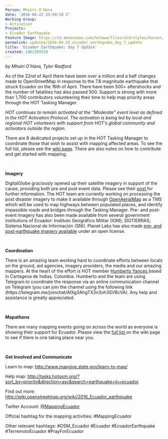```yaml
---
Person: Mhairi O'Hara
date: '2016-04-22 23:59:18 Z'
Working Group:
- Activation
Projects:
- Ecuador Earthquake
Feature Image: https://s3.amazonaws.com/hotwww/files/old/styles/banner/public/Capture.JPG
permalink: updates/2016-04-22_ecuador_earthquake_day_7_update
title: 'Ecuador Earthquake: Day 7 Update'
created: 1461369558
---
```

<p><em>by Mhairi O'Hara, Tyler Radford</em></p><p>As of the 22nd of April there have been over a million and a half changes made to OpenStreetMap in response to the 7.8 magnitude earthquake that struck Ecuador on the 16th of April. There have been 500+ aftershocks and the number of fatalities has also passed 500. Support is strong with more than 1,700 contributors volunteering their time to help map priority areas through the HOT Tasking Manager.</p><p><em>HOT continues to remain activated at the “Moderate” event level as defined in the HOT Activation Protocol. The activation is being led by local and regional HOT volunteers with support from HOT’s global community and activators outside the region.</em></p><p>There are 8 dedicated projects set up in the HOT Tasking Manager to coordinate those that wish to assist with mapping affected areas. To see the full list, please see the <a href="http://wiki.openstreetmap.org/wiki/2016_Ecuador_earthquake">wiki page</a>. There are also notes on how to contribute and get started with mapping.</p><p>&nbsp;</p><p><strong>Imagery</strong></p><p>DigitalGlobe graciously opened up their satellite imagery in support of the cause, providing both pre and post event data. Please see their <a href="http://www.digitalglobeblog.com/2016/04/19/open-imagery-and-data-to-support-ecuador-earthquake-response/">post </a>for further information. The HOT team are currently working on processing the post disaster imagery to make it available through <a href="https://openaerialmap.org/">OpenAerialMap</a> as a TMS which will be used to map highways between populated places, and identify impassible roads and bridges through the Tasking Manager. Pre- and post-event imagery has also been made available from several government institutions of Ecuador: Instituto Geográfico Militar (IGM); SIGTIERRAS; Sistema Nacional de Información (SNI). Planet Labs has also made <a href="https://www.planet.com/pulse/ecuador-earthquake-data-available-under-open-license/">pre- and post-earthquake imagery available</a> under an open license.</p><p>&nbsp;</p><p><strong>Coordination</strong></p><p>There is an amazing team working hard to coordinate efforts between locals on the ground, aid agencies, imagery providers, the media and our amazing mappers. At the heart of the effort is HOT member <a href="https://hotosm.org/users/hyancesgmailcom">Humberto Yances </a>based in Cartagena de Indias, Colombia. Humberto and the team are using Telegram to coordinate the response via an online communication channel on Telegram (you can join the channel using the following link (https://telegram.me/joinchat/AIXg3AhgTX3n3oh3SVBcVA). Any help and assistance is greatly appreciated.</p><p>&nbsp;</p><p><strong>Mapathons</strong></p><p>There are many mapping events going on across the world as everyone is showing their support for Ecuador. Please view the <a href="http://wiki.openstreetmap.org/wiki/2016_Ecuador_earthquake#Mapathons">full list </a>on the wiki page to see if there is one taking place near you.</p><p>&nbsp;</p><p><strong>Get Involved and Communicate</strong></p><p>Learn to map: <a href="http://www.mapgive.state.gov/learn-to-map/">http://www.mapgive.state.gov/learn-to-map/</a></p><p>Help map: <a href="http://tasks.hotosm.org/?sort_by=priority&amp;direction=asc&amp;search=earthquake+in+ecuador">http://tasks.hotosm.org/?sort_by=priority&amp;direction=asc&amp;search=earthquake+in+ecuador</a></p><p>Find out more: <a href="http://wiki.openstreetmap.org/wiki/2016_Ecuador_earthquake">http://wiki.openstreetmap.org/wiki/2016_Ecuador_earthquake</a></p><p>Twitter Account: <a href="https://twitter.com/mappingecuador">@MappingEcuador</a></p><p>Official hashtag for the mapping activities: #MappingEcuador</p><p>Other relevant hashtags: #OSM_Ecuador #Ecuador #EcuadorEarthquake #TerremotoEcuador #PrayForEcuador</p><p>&nbsp;</p>
